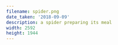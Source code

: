 ```yaml
---
filename: spider.png
date_taken: '2018-09-09'
description: a spider preparing its meal
width: 2592
height: 1944
---
```


